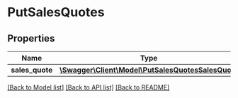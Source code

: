 # PutSalesQuotes

## Properties
Name | Type | Description | Notes
------------ | ------------- | ------------- | -------------
**sales_quote** | [**\Swagger\Client\Model\PutSalesQuotesSalesQuote**](PutSalesQuotesSalesQuote.md) |  | 

[[Back to Model list]](../README.md#documentation-for-models) [[Back to API list]](../README.md#documentation-for-api-endpoints) [[Back to README]](../README.md)


